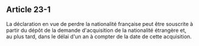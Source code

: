 Article 23-1
----
La déclaration en vue de perdre la nationalité française peut être souscrite à
partir du dépôt de la demande d'acquisition de la nationalité étrangère et, au
plus tard, dans le délai d'un an à compter de la date de cette acquisition.
